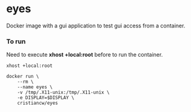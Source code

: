 # eyes

Docker image with a gui application to test gui access from a container.

### To run

Need to execute **xhost +local:root** before to run the container.

```
xhost +local:root

docker run \
    --rm \
    --name eyes \
    -v /tmp/.X11-unix:/tmp/.X11-unix \
    -e DISPLAY=$DISPLAY \
    cristiancw/eyes
```
